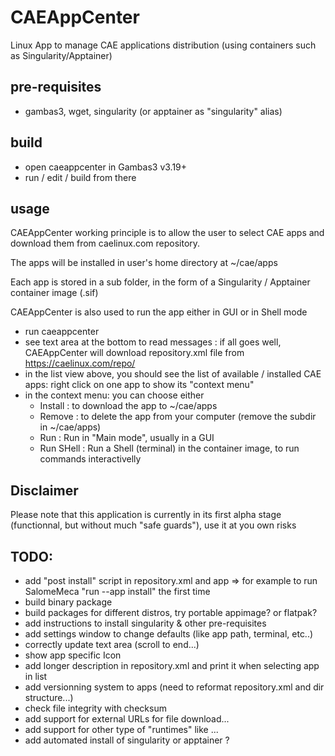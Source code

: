 # CAEAppCenter
Linux App to manage CAE applications distribution (using containers such as Singularity/Apptainer)

## pre-requisites
- gambas3, wget, singularity (or apptainer as "singularity" alias) 

## build
- open caeappcenter in Gambas3 v3.19+
- run / edit / build from there

## usage 
CAEAppCenter working principle is to allow the user to select CAE apps and download them from caelinux.com repository.

The apps will be installed in user's home directory at ~/cae/apps

Each app is stored in a sub folder, in the form of a Singularity / Apptainer container image (.sif)

CAEAppCenter is also used to run the app either in GUI or in Shell mode

- run caeappcenter 
- see text area at the bottom to read messages : 
if all goes well, CAEAppCenter will download repository.xml file from https://caelinux.com/repo/  
- in the list view above, you should see the list of available / installed CAE apps: right click on one app to show its "context menu"
- in the context menu: you can choose either
  - Install : to download the app to ~/cae/apps
  - Remove : to delete the app from your computer (remove the subdir in ~/cae/apps)
  - Run : Run in "Main mode", usually in a GUI
  - Run SHell : Run a Shell (terminal) in the container image, to run commands interactivelly
  
## Disclaimer
Please note that this application is currently in its first alpha stage (functionnal, but without much "safe guards"), use it at you own risks

## TODO:
- add "post install" script in repository.xml and app => for example to run SalomeMeca "run --app install" the first time
- build binary package
- build packages for different distros, try portable appimage? or flatpak?
- add instructions to install singularity & other pre-requisites 
- add settings window to change defaults (like app path, terminal, etc..)
- correctly update text area (scroll to end...)
- show app specific Icon
- add longer description in repository.xml and  print it when selecting app in list
- add versionning system to apps (need to reformat repository.xml and dir structure...)
- check file integrity with checksum
- add support for external URLs for file download...
- add support for other type of "runtimes" like ...
- add automated install of singularity or apptainer ? 

